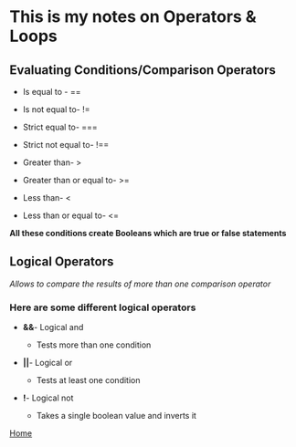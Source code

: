 # This is my notes on Operators & Loops 

## Evaluating Conditions/Comparison Operators  

* Is equal to - ==

* Is not equal to- !=

* Strict equal to- ===

* Strict not equal to- !==

* Greater than- >

* Greater than or equal to- >=

* Less than- <

* Less than or equal to- <=

**All these conditions create **Booleans** which are true or false statements** 

## Logical Operators 

*Allows to compare the results of more than one comparison operator* 

### Here are some different logical operators

* **&&**- Logical and 
    - Tests more than one condition

* **||**- Logical or
    - Tests at least one condition

* **!**- Logical not 
    - Takes a single boolean value and inverts it 


[Home](https://quekicruz.github.io/reading-notes/)